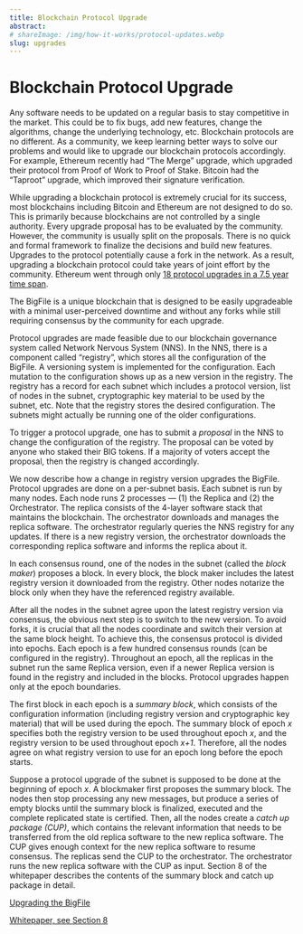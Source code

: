 ```yaml
---
title: Blockchain Protocol Upgrade
abstract:
# shareImage: /img/how-it-works/protocol-updates.webp
slug: upgrades
---
```


# Blockchain Protocol Upgrade

Any software needs to be updated on a regular basis to stay competitive in the market. This could be to fix bugs, add new features, change the algorithms, change the underlying technology, etc. Blockchain protocols are no different. As a community, we keep learning better ways to solve our problems and would like to upgrade our blockchain protocols accordingly. For example, Ethereum recently had “The Merge” upgrade, which upgraded their protocol from Proof of Work to Proof of Stake. Bitcoin had the “Taproot” upgrade, which improved their signature verification.

While upgrading a blockchain protocol is extremely crucial for its success, most blockchains including Bitcoin and Ethereum are not designed to do so. This is primarily because blockchains are not controlled by a single authority. Every upgrade proposal has to be evaluated by the community. However, the community is usually split on the proposals. There is no quick and formal framework to finalize the decisions and build new features. Upgrades to the protocol potentially cause a fork in the network. As a result, upgrading a blockchain protocol could take years of joint effort by the community. Ethereum went through only [18 protocol upgrades in a 7.5 year time span](https://ethereum.org/en/history/).

The BigFile is a unique blockchain that is designed to be easily upgradeable with a minimal user-perceived downtime and without any forks while still requiring consensus by the community for each upgrade. 

Protocol upgrades are made feasible due to our blockchain governance system called Network Nervous System (NNS). In the NNS, there is a component called “registry”, which stores all the configuration of the BigFile. A versioning system is implemented for the configuration. Each mutation to the configuration shows up as a new version in the registry. The registry has a record for each subnet which includes a protocol version, list of nodes in the subnet, cryptographic key material to be used by the subnet, etc. Note that the registry stores the desired configuration. The subnets might actually be running one of the older configurations.

To trigger a protocol upgrade, one has to submit a _proposal_ in the NNS to change the configuration of the registry. The proposal can be voted by anyone who staked their BIG tokens. If a majority of voters accept the proposal, then the registry is changed accordingly.


We now describe how a change in registry version upgrades the BigFile. Protocol upgrades are done on a per-subnet basis. Each subnet is run by many nodes. Each node runs 2 processes — (1) the Replica and (2) the Orchestrator. The replica consists of the 4-layer software stack that maintains the blockchain. The orchestrator downloads and manages the replica software. The orchestrator regularly queries the NNS registry for any updates. If there is a new registry version, the orchestrator downloads the corresponding replica software and informs the replica about it.

In each consensus round, one of the nodes in the subnet (called the _block maker_) proposes a block. In every block, the block maker includes the latest registry version it downloaded from the registry. Other nodes notarize the block only when they have the referenced registry available.

After all the nodes in the subnet agree upon the latest registry version via consensus, the obvious next step is to switch to the new version. To avoid forks, it is crucial that all the nodes coordinate and switch their version at the same block height. To achieve this, the consensus protocol is divided into epochs. Each epoch is a few hundred consensus rounds (can be configured in the registry). Throughout an epoch, all the replicas in the subnet run the same Replica version, even if a newer Replica version is found in the registry and included in the blocks. Protocol upgrades happen only at the epoch boundaries.

The first block in each epoch is a _summary block_, which consists of the configuration information (including registry version and cryptographic key material) that will be used during the epoch. The summary block of epoch _x_ specifies both the registry version to be used throughout epoch _x_, and the registry version to be used throughout epoch _x+1_. Therefore, all the nodes agree on what registry version to use for an epoch long before the epoch starts.

Suppose a protocol upgrade of the subnet is supposed to be done at the beginning of epoch _x_. A blockmaker first proposes the summary block. The nodes then stop processing any new messages, but produce a series of empty blocks until the summary block is finalized, executed and the complete replicated state is certified. Then, all the nodes create a _catch up package (CUP)_, which contains the relevant information that needs to be transferred from the old replica software to the new replica software. The CUP gives enough context for the new replica software to resume consensus. The replicas send the CUP to the orchestrator. The orchestrator runs the new replica software with the CUP as input. Section 8 of the whitepaper describes the contents of the summary block and catch up package in detail.



[Upgrading the BigFile](https://medium.com/)

[Whitepaper, see Section 8](https://thebigfile.com/whitepaper.pdf)